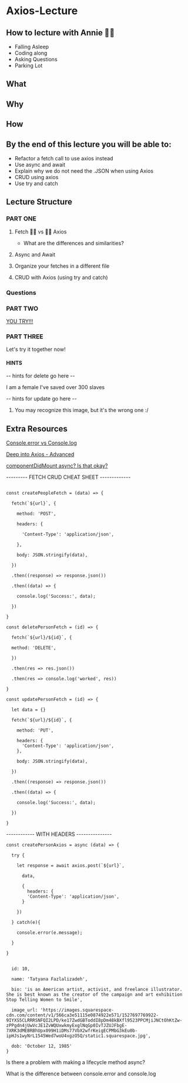 # Axios-Lecture

## How to  lecture with Annie 🖖🏾

- Falling Asleep
- Coding along
- Asking Questions
- Parking Lot

## What
## Why
## How

## By the end of this lecture you will be able to:
 - Refactor a fetch call to use axios instead
 - Use async and await
 - Explain why we do not need the .JSON when using Axios
 - CRUD using axios
 - Use try and catch

## Lecture Structure

### PART ONE

1. Fetch 🤜🏾 vs 🤛🏾 Axios
    - What are the differences and similarities?

2. Async and Await

3. Organize your fetches in a different file

4. CRUD with Axios (using try and catch)



### Questions



### PART TWO

 [YOU TRY!!!](https://github.com/luanesouza/fantastic-people)

### PART THREE

Let's try it together now!



#### HINTS
 -- hints for delete go here --

I am a female
I've saved over 300 slaves

 -- hints for update go here --

1. You may recognize this image, but it's the wrong one :/


## Extra Resources


[Console.error vs Console.log](https://developer.mozilla.org/en-US/docs/Web/API/Console/error)

[Deep into Axios - Advanced](https://blog.logrocket.com/how-to-make-http-requests-like-a-pro-with-axios/)

[componentDidMount async? Is that okay?](https://stackoverflow.com/questions/47970276/is-using-async-componentdidmount-good)






<p style='center'> --------- FETCH CRUD CHEAT SHEET ------------- </p>

```

const createPeopleFetch = (data) => {

  fetch(`${url}`, {

    method: 'POST',

    headers: {

      'Content-Type': 'application/json',

    },

    body: JSON.stringify(data),

  })

  .then((response) => response.json())

  .then((data) => {

    console.log('Success:', data);

  })

}
```

```
const deletePersonFetch = (id) => {

  fetch(`${url}/${id}`, {

  method: 'DELETE',

  })

  .then(res => res.json())

  .then(res => console.log('worked', res))

}
```


```
const updatePersonFetch = (id) => {

  let data = {}

  fetch(`${url}/${id}`, {

    method: 'PUT',

    headers: {
      'Content-Type': 'application/json',
    },

    body: JSON.stringify(data),

  })

  .then((response) => response.json())

  .then((data) => {

    console.log('Success:', data);

  })

}
```


------------ WITH HEADERS ---------------

```
const createPersonAxios = async (data) => {

  try {

    let response = await axios.post(`${url}`,

      data,

      {
        headers: {
        'Content-Type': 'application/json',
      }

    })

  } catch(e){

    console.error(e.message);

  }

}
```


```let data = {

  id: 10,

  name: 'Tatyana Fazlalizadeh',

  bio: 'is an American artist, activist, and freelance illustrator. She is best known as the creator of the campaign and art exhibition Stop Telling Women to Smile',

  image_url: 'https://images.squarespace-cdn.com/content/v1/566ca3e51115e0874922e571/1527697769922-9IYXS5CLRRRSNFQI2LPD/ke17ZwdGBToddI8pDm48kBXfl9523PPCMjiJNCtOhKtZw-zPPgdn4jUwVcJE1ZvWQUxwkmyExglNqGp0IvTJZUJFbgE-7XRK3dMEBRBhUpx099H1iDMs77VbX2wfrKeigECPMbG3kEu0b-ipHJs1wyNrL1545Wed7woU4xgzO5Q/static1.squarespace.jpg',

  dob: 'October 12, 1985'
}
```


Is there a problem with making a lifecycle method async?

What is the difference between console.error and console.log
